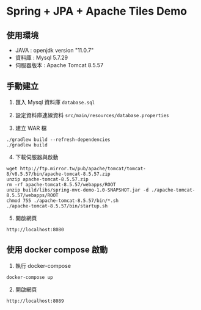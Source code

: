 # Spring + JPA + Apache Tiles Demo

## 使用環境

- JAVA : openjdk version "11.0.7"
- 資料庫 : Mysql 5.7.29
- 伺服器版本 : Apache Tomcat 8.5.57

## 手動建立

1. 匯入 Mysql 資料庫 `database.sql`

2. 設定資料庫連線資料 `src/main/resources/database.properties`

3. 建立 WAR 檔

```
./gradlew build --refresh-dependencies
./gradlew build
```

4. 下載伺服器與啟動

```
wget http://ftp.mirror.tw/pub/apache/tomcat/tomcat-8/v8.5.57/bin/apache-tomcat-8.5.57.zip
unzip apache-tomcat-8.5.57.zip
rm -rf apache-tomcat-8.5.57/webapps/ROOT
unzip build/libs/spring-mvc-demo-1.0-SNAPSHOT.jar -d ./apache-tomcat-8.5.57/webapps/ROOT
chmod 755 ./apache-tomcat-8.5.57/bin/*.sh
./apache-tomcat-8.5.57/bin/startup.sh
```

5. 開啟網頁

```
http://localhost:8080
```

## 使用 docker compose 啟動

1. 執行 docker-compose

```
docker-compose up
```

2. 開啟網頁

```
http://localhost:8089
```
